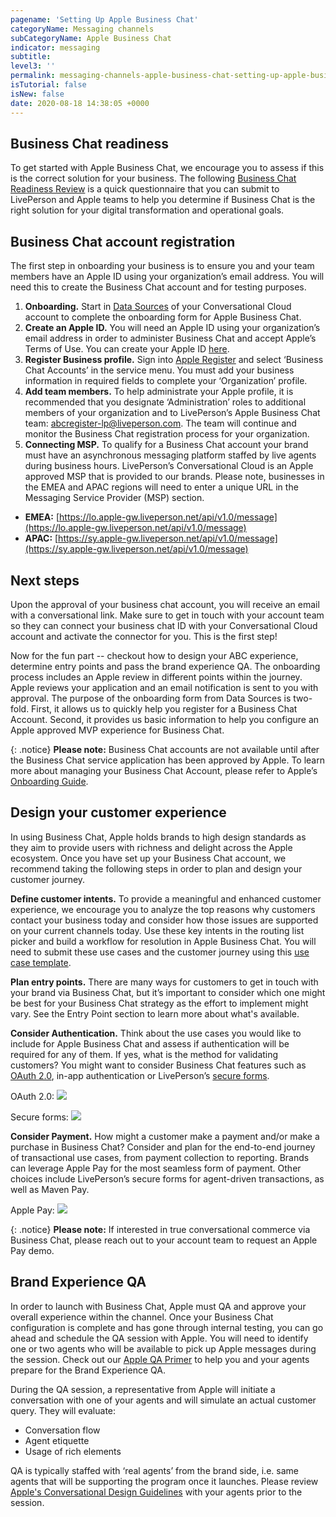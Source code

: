 ```yaml
---
pagename: 'Setting Up Apple Business Chat'
categoryName: Messaging channels
subCategoryName: Apple Business Chat
indicator: messaging
subtitle: 
level3: ''
permalink: messaging-channels-apple-business-chat-setting-up-apple-business-chat.html
isTutorial: false
isNew: false
date: 2020-08-18 14:38:05 +0000
---
```

## Business Chat readiness

To get started with Apple Business Chat, we encourage you to assess if this is the correct solution for your business. The following [Business Chat Readiness Review](https://ce-sr.s3-eu-west-1.amazonaws.com/KC/Apple+Business+Chat/BusinessChatReadiness2019.2.pdf) is a quick questionnaire that you can submit to LivePerson and Apple teams to help you determine if Business Chat is the right solution for your digital transformation and operational goals. 

## Business Chat account registration

The first step in onboarding your business is to ensure you and your team members have an Apple ID using your organization’s email address. You will need this to create the Business Chat account and for testing purposes. 

1. **Onboarding.** Start in [Data Sources](https://knowledge.liveperson.com/data-reporting-engagement-attributes-data-sources-engagement-attributes-overview.html) of your Conversational Cloud account to complete the onboarding form for Apple Business Chat.  
2. **Create an Apple ID.** You will need an Apple ID using your organization’s email address in order to administer Business Chat and accept Apple’s Terms of Use. You can create your Apple ID [here](https://appleid.apple.com/account#!&page=create).
3. **Register Business profile.** Sign into [Apple Register](https://register.apple.com/) and select ‘Business Chat Accounts’ in the service menu. You must add your business information in required fields to complete your ‘Organization’ profile. 
4. **Add team members.** To help administrate your Apple profile, it is recommended that you designate ‘Administration’ roles to additional members of your organization and to LivePerson’s Apple Business Chat team: abcregister-lp@liveperson.com. The team will continue and monitor the Business Chat registration process for your organization.  
5. **Connecting MSP.**  To qualify for a Business Chat account your brand must have an asynchronous messaging platform staffed by live agents during business hours. LivePerson’s Conversational Cloud is an Apple approved MSP that is provided to our brands. Please note, businesses in the EMEA and APAC regions will need to enter a unique URL in the Messaging Service Provider (MSP) section. 
* **EMEA:** [https://lo.apple-gw.liveperson.net/api/v1.0/message](https://lo.apple-gw.liveperson.net/api/v1.0/message)
* **APAC:** [https://sy.apple-gw.liveperson.net/api/v1.0/message](https://sy.apple-gw.liveperson.net/api/v1.0/message)

## Next steps

Upon the approval of your business chat account, you will receive an email with a conversational link. Make sure to get in touch with your account team so they can connect your business chat ID with your Conversational Cloud account and activate the connector for you. This is the first step! 

Now for the fun part -- checkout how to design your ABC experience, determine entry points and pass the brand experience QA. The onboarding process includes an Apple review in different points within the journey. Apple reviews your application and an email notification is sent to you with approval. The purpose of the onboarding form from Data Sources is two-fold. First, it allows us to quickly help you register for a Business Chat Account. Second, it provides us basic information to help you configure an Apple approved MVP experience for Business Chat.  

{: .notice}
**Please note:** Business Chat accounts are not available until after the Business Chat service application has been approved by Apple. To learn more about managing your Business Chat Account, please refer to Apple’s [Onboarding Guide](https://register.apple.com/resources/business-chat/BC-OnboardingYourBCA.pdf).

## Design your customer experience

In using Business Chat, Apple holds brands to high design standards as they aim to provide users with richness and delight across the Apple ecosystem. Once you have set up your Business Chat account,  we recommend taking the following steps in order to plan and design your customer journey. 

**Define customer intents.** To provide a meaningful and enhanced customer experience, we encourage you to analyze the top reasons why customers contact your business today and consider how those issues are supported on your current channels today. Use these key intents in the routing list picker and build a workflow for resolution in Apple Business Chat. You will need to submit these use cases and the customer journey using this [use case template](https://ce-sr.s3-eu-west-1.amazonaws.com/KC/useCaseTemplate+(4).xlsx).

**Plan entry points.** There are many ways for customers to get in touch with your brand via Business Chat, but it’s important to consider which one might be best for your Business Chat strategy as the effort to implement might vary. See the Entry Point section to learn more about what's available.

**Consider Authentication.** Think about the use cases you would like to include for Apple Business Chat and assess if authentication will be required for any of them. If yes, what is the method for validating customers? You might want to consider Business Chat features such as [OAuth 2.0](https://developers.liveperson.com/apple-business-chat-templates-apple-auth-template.html), in-app authentication or LivePerson’s [secure forms](https://knowledge.liveperson.com/security-regulations-secure-forms-secure-forms-for-messaging-user-guide.html). 

OAuth 2.0:
![](img/setting-up-apple-business-chat-1.png)

Secure forms:
![](img/setting-up-apple-business-chat-2.png)

**Consider Payment.** How might a customer make a payment and/or make a purchase in Business Chat? Consider and plan for the end-to-end journey of transactional use cases, from payment collection to reporting. Brands can leverage Apple Pay for the most seamless form of payment.  Other choices include LivePerson’s secure forms for agent-driven transactions, as well as Maven Pay.

Apple Pay:
![](img/setting-up-apple-business-chat-3.png)

{: .notice}
**Please note:** If interested in true conversational commerce via Business Chat, please reach out to your account team to request an Apple Pay demo. 

## Brand Experience QA 

In order to launch with Business Chat, Apple must QA and approve your overall experience within the channel. Once your Business Chat configuration is complete and has gone through internal testing, you can go ahead and schedule the QA session with Apple. You will need to identify one or two agents who will be available to pick up Apple messages during the session. Check out our [Apple QA Primer](https://ce-sr.s3-eu-west-1.amazonaws.com/KC/Apple+Business+Chat/ABC_abreviated+training.pdf) to help you and your agents prepare for the Brand Experience QA.
 
During the QA session, a representative from Apple will initiate a conversation with one of your agents and will simulate an actual customer query. They will evaluate: 
* Conversation flow
* Agent etiquette
* Usage of rich elements

QA is typically staffed with ‘real agents’ from the brand side, i.e. same agents that will be supporting the program once it launches. Please review [Apple's Conversational Design Guidelines](https://developer.apple.com/design/human-interface-guidelines/business-chat/customer-interaction/onboarding/) with your agents prior to the session.


